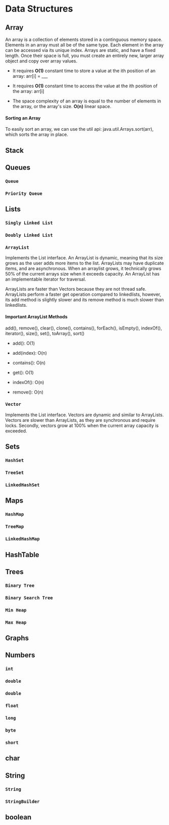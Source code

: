 # Data Structures

## Array

An array is a collection of elements stored in a continguous memory space. Elements in an array must all be of the same type. Each element in the array can be accessed via its unique index. Arrays are static, and have a fixed length. Once their space is full, you must create an entirely new, larger array object and copy over array values.

- It requires **O(1)** constant time to store a value at the ith position of an array: arr[i] = ___

- It requires **O(1)** constant time to access the value at the ith position of the array: arr[i]

- The space complexity of an array is equal to the number of elements in the array, or the array's size. **O(n)** linear space.

#### Sorting an Array

To easily sort an array, we can use the util api: java.util.Arrays.sort(arr), which sorts the array in place.

## Stack



## Queues

### `Queue`

### `Priority Queue`

## Lists

### `Singly Linked List`

### `Doubly Linked List`

### `ArrayList`

Implements the List<E> interface. An ArrayList is dynamic, meaning that its size grows as the user adds more items to the list. ArrayLists may have duplicate items, and are asynchronous. When an arraylist grows, it technically grows 50% of the current arrays size when it exceeds capacity. An ArrayList has an implementable iterator for traversal.

ArrayLists are faster than Vectors because they are not thread safe. ArrayLists perform a faster get operation compared to linkedlists, however, its add method is slightly slower and its remove method is much slower than linkedlists.

#### Important ArrayList Methods

add(), remove(), clear(), clone(), contains(), forEach(), isEmpty(), indexOf(), iterator(), size(), set(), toArray(), sort()

- add(): O(1)

- add(index): O(n)

- contains(): O(n)

- get(): O(1)

- indexOf(): O(n)

- remove(): O(n)

### `Vector`

Implements the List<E> interface. Vectors are dynamic and similar to ArrayLists. Vectors are slower than ArrayLists, as they are synchronous and require locks. Secondly, vectors grow at 100% when the current array capacity is exceeded.

## Sets

### `HashSet`

### `TreeSet`

### `LinkedHashSet`

## Maps

### `HashMap`

### `TreeMap`

### `LinkedHashMap`

## HashTable

## Trees

### `Binary Tree`

### `Binary Search Tree`

### `Min Heap`

### `Max Heap`

## Graphs

## Numbers

### `int`

### `double`

### `double`

### `float`

### `long`

### `byte`

### `short`

## char

## String

### `String`

### `StringBuilder`

## boolean
